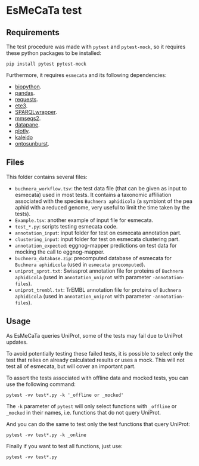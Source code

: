 # EsMeCaTa test

## Requirements

The test procedure was made with `pytest` and `pytest-mock`, so it requires these python packages to be installed:

```
pip install pytest pytest-mock
```

Furthermore, it requires `esmecata` and its following dependencies:

- [biopython](https://pypi.org/project/biopython/).
- [pandas](https://pypi.org/project/pandas/).
- [requests](https://pypi.org/project/requests/).
- [ete3](https://pypi.org/project/ete3/).
- [SPARQLwrapper](https://pypi.org/project/SPARQLWrapper/).
- [mmseqs2](https://github.com/soedinglab/MMseqs2).
- [datapane](https://github.com/datapane/datapane).
- [plotly](https://github.com/plotly/plotly.py).
- [kaleido](https://github.com/plotly/Kaleido)
- [ontosunburst](https://github.com/AuReMe/Ontology_sunburst).

## Files

This folder contains several files:

- `buchnera_workflow.tsv`: the test data file (that can be given as input to esmecata) used in most tests. It contains a taxonomic affiliation associated with the species `Buchnera aphidicola` (a symbiont of the pea aphid with a reduced genome, very useful to limit the time taken by the tests).
- `Example.tsv`: another example of input file for esmecata.
- `test_*.py`: scripts testing esmecata code.
- `annotation_input`: input folder for test on esmecata annotation part.
- `clustering_input`: input folder for test on esmecata clustering part.
- `annotation_expected`: eggnog-mapper predictions on test data for mocking the call to eggnog-mapper.
- `buchnera_database.zip`: precomputed database of esmecata for `Buchnera aphidicola` (used in `esmecata precomputed`).
- `uniprot_sprot.txt`: Swissprot annotation file for proteins of `Buchnera aphidicola` (used in `annotation_uniprot` with parameter `-annotation-files`).
- `uniprot_trembl.txt`: TrEMBL annotation file for proteins of `Buchnera aphidicola` (used in `annotation_uniprot` with parameter `-annotation-files`).


## Usage

As EsMeCaTa queries UniProt, some of the tests may fail due to UniProt updates.

To avoid potentially testing these failed tests, it is possible to select only the test that relies on already calculated results or uses a mock. This will not test all of esmecata, but will cover an important part.

To assert the tests associated with offline data and mocked tests, you can use the following command:

```
pytest -vv test*.py -k '_offline or _mocked'
```

The `-k` parameter of `pytest` will only select functions with `_offline` or `_mocked` in their names, i.e. functions that do not query UniProt.

And you can do the same to test only the test functions that query UniProt:

```
pytest -vv test*.py -k _online
```

Finally if you want to test all functions, just use:

```
pytest -vv test*.py
```
